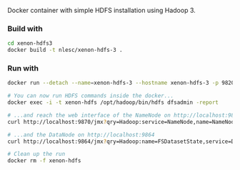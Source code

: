 Docker container with simple HDFS installation using Hadoop 3.

### Build with

```bash
cd xenon-hdfs3
docker build -t nlesc/xenon-hdfs-3 .
```

### Run with

```bash
docker run --detach --name=xenon-hdfs-3 --hostname xenon-hdfs-3 -p 9820:9820 -p 9866:9866 -p 9870:9870 -p 9864:9864 nlesc/xenon-hdfs-3

# You can now run HDFS commands inside the docker...
docker exec -i -t xenon-hdfs /opt/hadoop/bin/hdfs dfsadmin -report

# ...and reach the web interface of the NameNode on http://localhost:9870 
curl http://localhost:9870/jmx?qry=Hadoop:service=NameNode,name=NameNodeInfo

# ...and the DataNode on http://localhost:9864
curl http://localhost:9864/jmx?qry=Hadoop:name=FSDatasetState,service=DataNode 

# Clean up the run
docker rm -f xenon-hdfs
```
